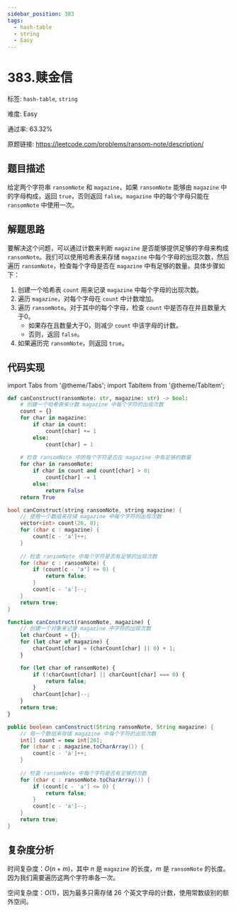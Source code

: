 ```yaml
---
sidebar_position: 383
tags:
  - hash-table
  - string
  - Easy
---
```


# 383.赎金信

标签: `hash-table`, `string`

难度: Easy

通过率: 63.32%

原题链接: https://leetcode.com/problems/ransom-note/description/

## 题目描述
给定两个字符串 `ransomNote` 和 `magazine`，如果 `ransomNote` 能够由 `magazine` 中的字母构成，返回 `true`，否则返回 `false`。`magazine` 中的每个字母只能在 `ransomNote` 中使用一次。

## 解题思路
要解决这个问题，可以通过计数来判断 `magazine` 是否能够提供足够的字母来构成 `ransomNote`。我们可以使用哈希表来存储 `magazine` 中每个字母的出现次数，然后遍历 `ransomNote`，检查每个字母是否在 `magazine` 中有足够的数量。具体步骤如下：

1. 创建一个哈希表 `count` 用来记录 `magazine` 中每个字母的出现次数。
2. 遍历 `magazine`，对每个字母在 `count` 中计数增加。
3. 遍历 `ransomNote`。对于其中的每个字母，检查 `count` 中是否存在并且数量大于0。
   - 如果存在且数量大于0，则减少 `count` 中该字母的计数。
   - 否则，返回 `false`。
4. 如果遍历完 `ransomNote`，则返回 `true`。

## 代码实现
import Tabs from '@theme/Tabs';
import TabItem from '@theme/TabItem';

<Tabs>
<TabItem value="python" label="Python">

```python
def canConstruct(ransomNote: str, magazine: str) -> bool:
    # 创建一个哈希表来计数 magazine 中每个字符的出现次数
    count = {}
    for char in magazine:
        if char in count:
            count[char] += 1
        else:
            count[char] = 1
    
    # 检查 ransomNote 中的每个字符是否在 magazine 中有足够的数量
    for char in ransomNote:
        if char in count and count[char] > 0:
            count[char] -= 1
        else:
            return False
    return True
```

</TabItem>
<TabItem value="cpp" label="C++">

```cpp
bool canConstruct(string ransomNote, string magazine) {
    // 使用一个数组来存储 magazine 中每个字符的出现次数
    vector<int> count(26, 0);
    for (char c : magazine) {
        count[c - 'a']++;
    }
    
    // 检查 ransomNote 中每个字符是否有足够的出现次数
    for (char c : ransomNote) {
        if (count[c - 'a'] <= 0) {
            return false;
        }
        count[c - 'a']--;
    }
    return true;
}
```

</TabItem>
<TabItem value="javascript" label="JavaScript">

```javascript
function canConstruct(ransomNote, magazine) {
    // 创建一个对象来记录 magazine 中字符的出现次数
    let charCount = {};
    for (let char of magazine) {
        charCount[char] = (charCount[char] || 0) + 1;
    }

    for (let char of ransomNote) {
        if (!charCount[char] || charCount[char] === 0) {
            return false;
        }
        charCount[char]--;
    }
    return true;
}
```

</TabItem>
<TabItem value="java" label="Java">

```java
public boolean canConstruct(String ransomNote, String magazine) {
    // 用一个数组来存储 magazine 中每个字符的出现次数
    int[] count = new int[26];
    for (char c : magazine.toCharArray()) {
        count[c - 'a']++;
    }
    
    // 检查 ransomNote 中每个字符是否有足够的次数
    for (char c : ransomNote.toCharArray()) {
        if (count[c - 'a'] <= 0) {
            return false;
        }
        count[c - 'a']--;
    }
    return true;
}
```

</TabItem>
</Tabs>

## 复杂度分析
时间复杂度：$O(n + m)$，其中 $n$ 是 `magazine` 的长度，$m$ 是 `ransomNote` 的长度。因为我们需要遍历这两个字符串各一次。  
  
空间复杂度：$O(1)$，因为最多只需存储 26 个英文字母的计数，使用常数级别的额外空间。

